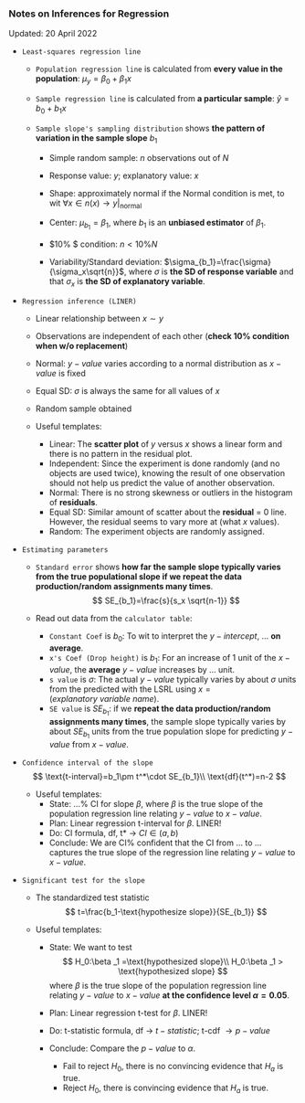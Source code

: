 ### Notes on Inferences for Regression
Updated: 20 April 2022

- `Least-squares regression line`

  - `Population regression line` is calculated from **every value in the population**: $\mu _y=\beta_0+\beta_1x$

  - `Sample regression line` is calculated from **a particular sample**: $\hat y=b_0+b_1x$

  - `Sample slope's sampling distribution` shows **the pattern of variation in the sample slope** $b_1$

    - Simple random sample: $n$ observations out of $N$

    - Response value: $y$; explanatory value: $x$

    - Shape: approximately normal if the Normal condition is met, to wit $\forall x\in n(x)\to y\big|_{\text{normal}}$

    - Center: $\mu_{b_1}=\beta _1$, where $b_1$ is an **unbiased estimator** of $\beta_1$.

    - $10\% $ condition: $n<10\% N$

    - Variability/Standard deviation: $\sigma_{b_1}=\frac{\sigma}{\sigma_x\sqrt{n}}$, where $\sigma$ is **the SD of response variable** and that $\sigma_x$ is **the SD of explanatory variable**.

- `Regression inference (LINER)`

  - Linear relationship between $x\sim y$
  - Observations are independent of each other (**check 10% condition when w/o replacement**)
  - Normal: $y-value$ varies according to a normal distribution as $x-value$ is fixed
  - Equal SD: $\sigma$ is always the same for all values of $x$
  - Random sample obtained

  - Useful templates:
    - Linear: The **scatter plot** of $y$ versus $x$ shows a linear form and there is no pattern in the residual plot.
    - Independent: Since the experiment is done randomly (and no objects are used twice), knowing the result of one observation should not help us predict the value of another observation.
    - Normal: There is no strong skewness or outliers in the histogram of **residuals**.
    - Equal SD: Similar amount of scatter about the **residual** = 0 line. However, the residual seems to vary more at (what $x$ values).
    - Random: The experiment objects are randomly assigned.

- `Estimating parameters`

  - `Standard error` shows **how far the sample slope typically varies from the true populational slope if we repeat the data production/random assignments many times**.
    $$
    SE_{b_1}=\frac{s}{s_x \sqrt{n-1}}
    $$

  - Read out data from the `calculator table`:

    - `Constant Coef` is $b_0$: To wit to interpret the $y-intercept$, ... **on average**.
    - `x's Coef (Drop height)` is $b_1$: For an increase of 1 unit of the $x-value$, the **average** $y-value$ increases by ... unit.
    - `s value` is $\sigma$: The actual $y-value$ typically varies by about $\sigma$ units from the predicted with the LSRL using $x=(explanatory\ variable\ name)$.
    - `SE value` is $SE_{b_1}$: if we **repeat the data production/random assignments many times**, the sample slope typically varies by about $SE_{b_1}$ units from the true population slope for predicting $y-value$ from $x-value$.

- `Confidence interval of the slope`
  $$
  \text{t-interval}=b_1\pm t^*\cdot SE_{b_1}\\
  \text{df}(t^*)=n-2
  $$

  - Useful templates:
    - State: ...% CI for slope $\beta$, where $\beta$ is the true slope of the population regression line relating $y-value$ to $x-value$.
    - Plan: Linear regression t-interval for $\beta$. LINER!
    - Do: CI formula, df, t* $\to$ $CI\in(a,b)$
    - Conclude: We are CI% confident that the CI from ... to ... captures the true slope of the regression line relating $y-value$ to $x-value$.

- `Significant test for the slope`

  - The standardized test statistic
    $$
    t=\frac{b_1-\text{hypothesize slope}}{SE_{b_1}}
    $$

  - Useful templates:

    - State: We want to test
      $$
      H_0:\beta _1 =\text{hypothesized slope}\\ H_0:\beta _1 > \text{hypothesized slope}
      $$
      where $\beta$ is the true slope of the population regression line relating $y-value$ to $x-value$ **at the confidence level $\alpha = 0.05$**.

    - Plan: Linear regression t-test for $\beta$. LINER!

    - Do: t-statistic formula, df $\to$ $t-statistic$; t-cdf $\to p-value$

    - Conclude: Compare the $p-value$ to $\alpha$.

      - Fail to reject $H_0$, there is no convincing evidence that $H_a$ is true.
      - Reject $H_0$, there is convincing evidence that $H_a$ is true.
